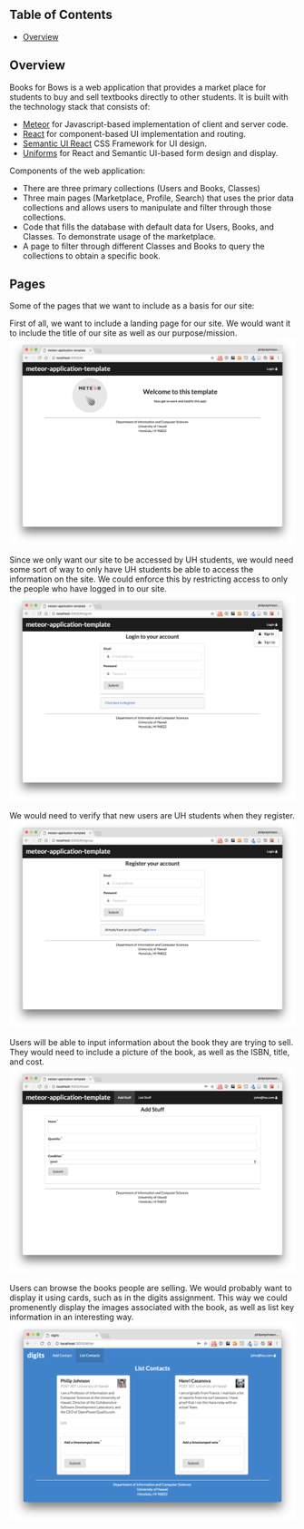 ## Table of Contents

* [Overview](#overview)

## Overview
Books for Bows is a web application that provides a market place for students to buy and sell textbooks directly to other students. It is built with the technology stack that consists of:

* [Meteor](https://www.meteor.com/) for Javascript-based implementation of client and server code.
* [React](https://reactjs.org/) for component-based UI implementation and routing.
* [Semantic UI React](https://react.semantic-ui.com/) CSS Framework for UI design.
* [Uniforms](https://uniforms.tools/) for React and Semantic UI-based form design and display.

Components of the web application:

* There are three primary collections (Users and Books, Classes)
* Three main pages (Marketplace, Profile, Search) that uses the prior data collections and allows users to manipulate and filter through those collections.
* Code that fills the database with default data for Users, Books, and Classes. To demonstrate usage of the marketplace.
* A page to filter through different Classes and Books to query the collections to obtain a specific book.

## Pages
Some of the pages that we want to include as a basis for our site: 

First of all, we want to include a landing page for our site. We would want it to include the title of our site as well as our purpose/mission. 
![landing](https://github.com/books-for-bows/books-for-bows.github.io/blob/master/asssets/css/landing-page.png)

Since we only want our site to be accessed by UH students, we would need some sort of way to only have UH students be able to access the information on the site. We could enforce this by restricting access to only the people who have logged in to our site. 
![signin](https://github.com/books-for-bows/books-for-bows.github.io/blob/master/asssets/css/signin-page.png)

We would need to verify that new users are UH students when they register. 
![register](https://github.com/books-for-bows/books-for-bows.github.io/blob/master/asssets/css/register-page.png)

Users will be able to input information about the book they are trying to sell. They would need to include a picture of the book, as well as the ISBN, title, and cost. 
![makebook](https://github.com/books-for-bows/books-for-bows.github.io/blob/master/asssets/css/add-stuff-page.png)

Users can browse the books people are selling. We would probably want to display it using cards, such as in the digits assignment. This way we could promenently display the images associated with the book, as well as list key information in an interesting way. 
![listbooks](https://github.com/books-for-bows/books-for-bows.github.io/blob/master/asssets/css/list-contacts.png)


